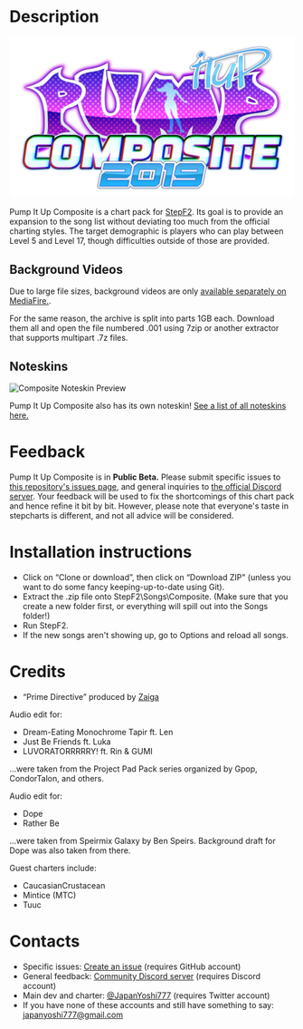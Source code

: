 # Description

![Pump It Up Composite 2019 Logo](https://github.com/JapanYoshi/PIUComposite/raw/master/logo.png)

Pump It Up Composite is a chart pack for [StepF2](stepf2.blogspot.com). Its goal is to provide an expansion to the song list without deviating too much from the official charting styles. The target demographic is players who can play between Level 5 and Level 17, though difficulties outside of those are provided.

## Background Videos

Due to large file sizes, background videos are only [available separately on MediaFire.](http://www.mediafire.com/folder/97il513n5iaxn/Pump_It_Up_Composite).

For the same reason, the archive is split into parts 1GB each. Download them all and open the file numbered .001 using 7zip or another extractor that supports multipart .7z files.

## Noteskins

![Composite Noteskin Preview](https://cdn.discordapp.com/attachments/306593965963214858/416092295129989121/UpLeft_Tap_Note_4x1_doubleres.png)

Pump It Up Composite also has its own noteskin! [See a list of all noteskins here.](http://fizzystack.web.fc2.com/stepmania/noteskins.html)

# Feedback

Pump It Up Composite is in **Public Beta.** Please submit specific issues to [this repository's issues page](https://github.com/JapanYoshi/PIUComposite/issues/new), and general inquiries to [the official Discord server](https://invite.gg/piu). Your feedback will be used to fix the shortcomings of this chart pack and hence refine it bit by bit. However, please note that everyone's taste in stepcharts is different, and not all advice will be considered.

# Installation instructions

* Click on “Clone or download”, then click on “Download ZIP" (unless you want to do some fancy keeping-up-to-date using Git).
* Extract the .zip file onto StepF2\Songs\Composite.
(Make sure that you create a new folder first, or everything will spill out into the Songs folder!)
* Run StepF2.
* If the new songs aren't showing up, go to Options and reload all songs.

# Credits

* “Prime Directive” produced by [Zaiga](https://soundcloud.com/zaiga_makina)

Audio edit for:

* Dream-Eating Monochrome Tapir ft. Len
* Just Be Friends ft. Luka
* LUVORATORRRRRY! ft. Rin & GUMI

...were taken from the Project Pad Pack series organized by Gpop, CondorTalon, and others.

Audio edit for:

* Dope
* Rather Be

...were taken from Speirmix Galaxy by Ben Speirs. Background draft for Dope was also taken from there.

Guest charters include:

* CaucasianCrustacean
* Mintice (MTC)
* Tuuc

# Contacts

* Specific issues: [Create an issue](https://github.com/JapanYoshi/PIUComposite/issues/new) (requires GitHub account)
* General feedback: [Community Discord server](https://invite.gg/piu) (requires Discord account)
* Main dev and charter: [@JapanYoshi777](https://twitter.com/japanyoshi777) (requires Twitter account)
* If you have none of these accounts and still have something to say: [japanyoshi777@gmail.com](mailto:japanyoshi777@gmail.com)
